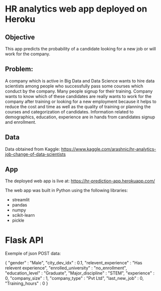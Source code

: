 # HR analytics web app deployed on Heroku

## Objective

This app predicts the probability of a candidate looking for a new job or will work for the company.

## Problem:
         
A company which is active in Big Data and Data Science wants to hire data scientists among people who successfully pass some courses which conduct by the company. Many people signup for their training. 
Company wants to know which of these candidates are really wants to work for the company after training or looking for a new employment because it helps to reduce the cost and time as well as the quality of training or planning the courses and categorization of candidates. Information related to demographics, education, experience are in hands from candidates signup and enrollment.

## Data

Data obtained from Kaggle:
https://www.kaggle.com/arashnic/hr-analytics-job-change-of-data-scientists

## App
The deployed web app is live at: https://hr-prediction-app.herokuapp.com/

The web app was built in Python using the following libraries:
* streamlit
* pandas
* numpy
* scikit-learn
* pickle

		 

# Flask API

Exemple of json POST data:

{
    "gender" : "Male",
    "city_dev_idx" : 0.1,
    "relevent_experience" : "Has relevent experience",
    "enrolled_university" : "no_enrollment",
    "education_level" : "Graduate",
    "Major_discipline" : "STEM",
    "experience" : 0,
    "company_size" : 1,
    "company_type" : "Pvt Ltd",
    "last_new_job" : 0,
    "Training_hours" : 0
}